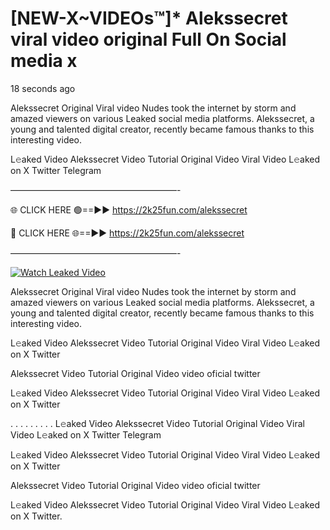 # [NEW-X~VIDEOs™]* Alekssecret viral video original Full On Social media x

18 seconds ago

Alekssecret Original Viral video Nudes took the internet by storm and amazed viewers on various Leaked social media platforms. Alekssecret, a young and talented digital creator, recently became famous thanks to this interesting video.

L𝚎aked Video Alekssecret Video Tutorial Original Video Viral Video L𝚎aked on X Twitter Telegram

———————————————————-

🌐 CLICK HERE 🟢==►► https://2k25fun.com/alekssecret

🔴 CLICK HERE 🌐==►► https://2k25fun.com/alekssecret

———————————————————-

[![Watch Leaked Video](https://miro.medium.com/v2/resize:fit:828/format:webp/1*cilzJN44JGOrTw9NJCrNHA.gif "Watch Leaked Video")](https://2k25fun.com/alekssecret)

Alekssecret Original Viral video Nudes took the internet by storm and amazed viewers on various Leaked social media platforms. Alekssecret, a young and talented digital creator, recently became famous thanks to this interesting video.

L𝚎aked Video Alekssecret Video Tutorial Original Video Viral Video L𝚎aked on X Twitter

Alekssecret Video Tutorial Original Video video oficial twitter

L𝚎aked Video Alekssecret Video Tutorial Original Video Viral Video L𝚎aked on X Twitter

. . . . . . . . . L𝚎aked Video Alekssecret Video Tutorial Original Video Viral Video L𝚎aked on X Twitter Telegram

L𝚎aked Video Alekssecret Video Tutorial Original Video Viral Video L𝚎aked on X Twitter

Alekssecret Video Tutorial Original Video video oficial twitter

L𝚎aked Video Alekssecret Video Tutorial Original Video Viral Video L𝚎aked on X Twitter.